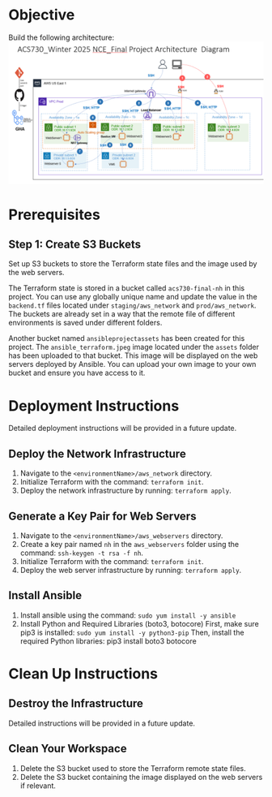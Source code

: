 # Objective
Build the following architecture:
![Topology](topology.png)

# Prerequisites
## Step 1: Create S3 Buckets
Set up S3 buckets to store the Terraform state files and the image used by the web servers.

The Terraform state is stored in a bucket called `acs730-final-nh` in this project. You can use any globally unique name and update the value in the `backend.tf` files located under `staging/aws_network` and `prod/aws_network`. The buckets are already set in a way that the remote file of different environments is saved under different folders.

Another bucket named `ansibleprojectassets` has been created for this project. The `ansible_terraform.jpeg` image located under the `assets` folder has been uploaded to that bucket. This image will be displayed on the web servers deployed by Ansible. You can upload your own image to your own bucket and ensure you have access to it.

# Deployment Instructions
Detailed deployment instructions will be provided in a future update.

## Deploy the Network Infrastructure
1. Navigate to the `<environmentName>/aws_network` directory.
2. Initialize Terraform with the command: `terraform init`.
3. Deploy the network infrastructure by running: `terraform apply`.

## Generate a Key Pair for Web Servers
1. Navigate to the `<environmentName>/aws_webservers` directory.
2. Create a key pair named `nh` in the `aws_webservers` folder using the command: `ssh-keygen -t rsa -f nh`.
3. Initialize Terraform with the command: `terraform init`.
4. Deploy the web server infrastructure by running: `terraform apply`.

## Install Ansible
1. Install ansible using the  command:
`sudo yum install -y ansible`
2. Install Python and Required Libraries (boto3, botocore)
First, make sure pip3 is installed:
`sudo yum install -y python3-pip`
Then, install the required Python libraries:
pip3 install boto3 botocore

# Clean Up Instructions
## Destroy the Infrastructure
Detailed instructions will be provided in a future update.

## Clean Your Workspace
1. Delete the S3 bucket used to store the Terraform remote state files.
2. Delete the S3 bucket containing the image displayed on the web servers if relevant.
